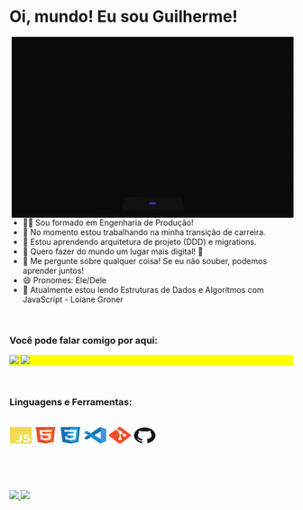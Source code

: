 <h1 align="left">Oi, mundo! Eu sou Guilherme!</h1>

 <img align="right" alt="GIF" src="https://github.com/jguigo/jguigo/blob/main/img-dev.gif?raw=true" width="500" height="320" />

- 👨‍🎓 Sou formado em Engenharia de Produção!
- 🔭 No momento estou trabalhando na minha transição de carreira.
- 🌱 Estou aprendendo arquitetura de projeto (DDD) e migrations.
- 👯 Quero fazer do mundo um lugar mais digital! :blue_heart:
- 💬 Me pergunte sobre qualquer coisa! Se eu não souber, podemos aprender juntos!
- 😄 Pronomes: Ele/Dele
- 📖 Atualmente estou lendo Estruturas de Dados e Algoritmos com JavaScript - Loiane Groner
<br>

### Você pode falar comigo por aqui:

<p align="left" style="background:yellow">
<a href="https://www.linkedin.com/in/guilhermef-melo/" target="_blank"><img src="https://img.shields.io/badge/-LinkedIn-%230077B5?style=for-the-badge&logo=linkedin&logoColor=white" target="_blank"></a>
<a href="https://instagram.com/jguigo" target="_blank"><img src="https://img.shields.io/badge/-Instagram-%23E4405F?style=for-the-badge&logo=instagram&logoColor=white" target="_blank"></a>
</p>
<br>

### Linguagens e Ferramentas:
<div style="display: inline_block"><br>
  <img alt="Gui-Js" height="30" width="40" src="https://raw.githubusercontent.com/devicons/devicon/master/icons/javascript/javascript-plain.svg">
  <img alt="Gui-HTML" height="30" width="40" src="https://raw.githubusercontent.com/devicons/devicon/master/icons/html5/html5-original.svg">
  <img alt="Gui-CSS" height="30" width="40" src="https://raw.githubusercontent.com/devicons/devicon/master/icons/css3/css3-original.svg">
  <img alt="gui-vscode" height="30" width="40" src="https://raw.githubusercontent.com/devicons/devicon/master/icons/vscode/vscode-original.svg">
  <img alt="gui-git" height="30" width="40" src="https://raw.githubusercontent.com/devicons/devicon/master/icons/git/git-original.svg">
  <img alt="gui-github" height="30" width="40" src="https://raw.githubusercontent.com/devicons/devicon/master/icons/github/github-original.svg">
</div>


<br><br><br>
<div align="left">
  <a href="https://github.com/jguigo">
  <img height="150em" src="https://github-readme-stats.vercel.app/api?username=jguigo&show_icons=true&theme=radical&include_all_commits=true&count_private=true"/>
  <img height="150em" src="https://github-readme-stats.vercel.app/api/top-langs/?username=jguigo&layout=compact&langs_count=7&theme=radical"/>
</div>
